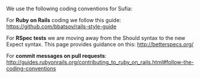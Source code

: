 We use the following coding conventions for Sufia:

For **Ruby on Rails** coding we follow this guide: https://github.com/bbatsov/rails-style-guide

For **RSpec tests** we are moving away from the Should syntax to the new Expect syntax. This page provides guidance on this: http://betterspecs.org/

For **commit messages on pull requests**: http://guides.rubyonrails.org/contributing_to_ruby_on_rails.html#follow-the-coding-conventions
